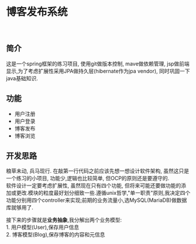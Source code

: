﻿# 博客发布系统 
﻿
﻿
## 简介
这是一个spring框架的练习项目, 使用git做版本控制, mave做依赖管理, jsp做前端显示,为了考虑扩展性采用JPA做持久层(hibernate作为jpa vendor), 同时巩固一下java基础知识.


## 功能

* 用户注册
* 用户登录
* 博客发布
* 博客浏览  

## 开发思路 
粮草未动, 兵马现行. 在敲第一行代码之前应该先想一想设计软件架构, 虽然这只是一个练习的小项目, 功能少,逻辑也比较简单, 但OCP的原则还是要遵守的.   
软件设计一定要考虑扩展性, 虽然现在只有四个功能, 但将来可能还要做功能的添加或更改.模块的粒度最好划分细致一些.遵循unix哲学,"单一职责"原则,我决定四个功能分别用四个controller来实现;前期的业务流量小,选MySQL(MariaDB)做数据库就够用了.

接下来的步骤就是**业务抽象**,我分解出两个业务模型:  
    1. 用户模型(User),保存用户信息  
    2. 博客模型(Blog),保存博客的内容和元信息  
    
